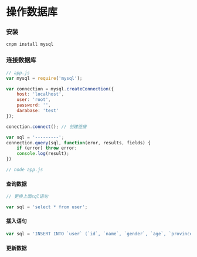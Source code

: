 # 操作数据库

### 安装

`cnpm install mysql`

### 连接数据库

```js
// app.js
var mysql = require('mysql');

var connection = mysql.createConnection({
    host: 'localhost',
    user: 'root',
    password: '',
    darabase: 'test'
});

conection.connect(); // 创建连接

var sql = '---------';
connection.query(sql, function(eror, results, fields) {
    if (error) throw error;
    console.log(result);
})

// node app.js
```

#### 查询数据

```js
// 更换上面sql语句

var sql = 'select * from user';
```

#### 插入语句

```js
var sql = 'INSERT INTO `user` (`id`, `name`, `gender`, `age`, `province`, `city`, `area`, `address`) VALUES ('2', 'sad', '2', '32', '打打', '3123', '3213', '1')';
```

#### 更新数据